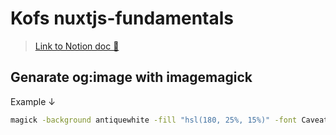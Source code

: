 # Kofs nuxtjs-fundamentals

> [Link to Notion doc 🔗](https://yonatankof.notion.site/Nuxt-js-3-Fundamentals-a7c4e3766af84bcebe004bd4dcb5cf5f?pvs=4)

## Genarate og:image with imagemagick 

Example ↓

``` bash
magick -background antiquewhite -fill "hsl(180, 25%, 15%)" -font CaveatBold -size 1200x630 -pointsize 160 -gravity center label:"Yonatan\nBen Knaan" main.png
```